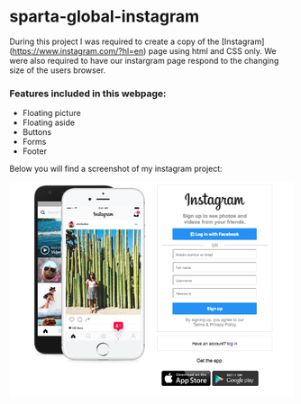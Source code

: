 # sparta-global-instagram

During this project I was required to create a copy of the [Instagram] (https://www.instagram.com/?hl=en) page using html and CSS only. We were also required to have our instargram page respond to the changing size of the users browser.

### Features included in this webpage:

* Floating picture
* Floating aside
* Buttons
* Forms
* Footer

Below you will find a screenshot of my instagram project:

![Screenshot of my Instagram](https://github.com/chuck032/sparta-global-instagram/blob/dev/instagram-starter-code/images/Screen%20Shot%202018-04-18%20at%2012.24.54.png) 
